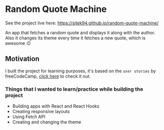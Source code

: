 # Random Quote Machine

See the project live here: https://sitek94.github.io/random-quote-machine/

An app that fetches a random quote and displays it along with the author.
Also it changes its theme every time it fetches a new quote, which is awesome :D

## Motivation
I built the project for learning purposes, it's based on the `user stories` by freeCodeCamp, [click here](https://www.freecodecamp.org/learn/front-end-libraries/front-end-libraries-projects/build-a-random-quote-machine) to check it out.

### Things that I wanted to learn/practice while building the project
* Building apps with React and React Hooks
* Creating responsive layouts
* Using Fetch API
* Creating and changing the theme
